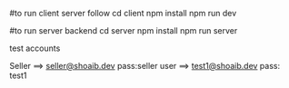 #to run client server follow
cd client
npm install
npm run dev

#to run  server backend 
cd server
npm install
npm run server


test accounts

Seller ==> seller@shoaib.dev pass:seller
user ==> test1@shoaib.dev pass: test1

